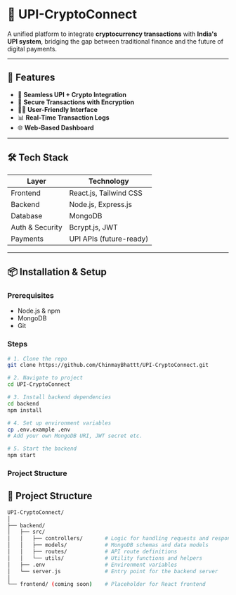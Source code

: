 # 💸 UPI-CryptoConnect

A unified platform to integrate **cryptocurrency transactions** with **India's UPI system**, bridging the gap between traditional finance and the future of digital payments.

---

## 🚀 Features

- 🔄 **Seamless UPI + Crypto Integration**
- 🔐 **Secure Transactions with Encryption**
- 👨‍💻 **User-Friendly Interface**
- 📊 **Real-Time Transaction Logs**
- 🌐 **Web-Based Dashboard**

---

## 🛠️ Tech Stack

| Layer       | Technology               |
|------------|---------------------------|
| Frontend    | React.js, Tailwind CSS    |
| Backend     | Node.js, Express.js       |
| Database    | MongoDB                   |
| Auth & Security | Bcrypt.js, JWT        |
| Payments    | UPI APIs (future-ready)   |

---

## 📦 Installation & Setup

### Prerequisites
- Node.js & npm
- MongoDB
- Git

### Steps
```bash
# 1. Clone the repo
git clone https://github.com/ChinmayBhattt/UPI-CryptoConnect.git

# 2. Navigate to project
cd UPI-CryptoConnect

# 3. Install backend dependencies
cd backend
npm install

# 4. Set up environment variables
cp .env.example .env
# Add your own MongoDB URI, JWT secret etc.

# 5. Start the backend
npm start

```

### Project Structure

## 📁 Project Structure

```bash
UPI-CryptoConnect/
│
├── backend/
│   ├── src/
│   │   ├── controllers/       # Logic for handling requests and responses
│   │   ├── models/            # MongoDB schemas and data models
│   │   ├── routes/            # API route definitions
│   │   └── utils/             # Utility functions and helpers
│   ├── .env                   # Environment variables
│   └── server.js              # Entry point for the backend server
│
└── frontend/ (coming soon)    # Placeholder for React frontend

